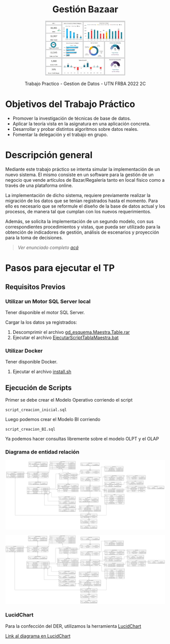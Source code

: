 <h1 align="center"> Gestión Bazaar </h1>
<p align="center">
<img src="tp/images/bazaar.png") width=50% height=50% >
</p>
<p align="center"> Trabajo Practico - Gestion de Datos - UTN FRBA 2022 2C  <p>

# Objetivos del Trabajo Práctico

- Promover la investigación de técnicas de base de datos.
- Aplicar la teoría vista en la asignatura en una aplicación concreta.
- Desarrollar y probar distintos algoritmos sobre datos reales.
- Fomentar la delegación y el trabajo en grupo.

# Descripción general

Mediante este trabajo práctico se intenta simular la implementación de un nuevo
sistema. El mismo consiste en un software para la gestión de un negocio que vende
artículos de Bazar/Regalería tanto en local físico como a través de una plataforma
online.

La implementación de dicho sistema, requiere previamente realizar la migración de
los datos que se tenían registrados hasta el momento. Para ello es necesario que se
reformule el diseño de la base de datos actual y los procesos, de manera tal que cumplan
con los nuevos requerimientos.

Además, se solicita la implementación de un segundo modelo, con sus
correspondientes procedimientos y vistas, que pueda ser utilizado para la obtención de
indicadores de gestión, análisis de escenarios y proyección para la toma de decisiones.

> _Ver enunciado completo [acá](tp/documentos/Enunciado.pdf)_

# Pasos para ejecutar el TP

## Requisitos Previos

### Utilizar un Motor SQL Server local

Tener disponible el motor SQL Server.

Cargar la los datos ya registrados:

1. Descomprimir el archivo [gd_esquema.Maestra.Table.rar](tp/database/gd_esquema.Maestra.Table.rar)
2. Ejecutar el archivo [EjecutarScriptTablaMaestra.bat](tp/database/EjecutarScriptTablaMaestra.bat)

### Utilizar Docker

Tener disponible Docker.

1. Ejecutar el archivo [install.sh](install.sh)

## Ejecución de Scripts

Primer se debe crear el Modelo Operativo corriendo el script

    script_creacion_inicial.sql

Luego podemos crear el Modelo BI corriendo

    script_creacion_BI.sql

Ya podemos hacer consultas libremente sobre el modelo OLPT y el OLAP

### Diagrama de entidad relación

[![Diagrama entidad relación](tp/der/der_2.jpeg)](https://github.com/sebastiangilberto/utn-gdd-2c2022-tp/raw/main/tp/der/der_2.svg)

![Diagrama entidad relación](tp/der/der_3.svg)

### LucidChart

Para la confección del DER, utilizamos la herramienta [LucidChart](https://www.lucidchart.com)

[Link al diagrama en LucidChart](https://lucid.app/lucidchart/4b07c250-a3f0-4099-98a6-95581a7dbb32/edit?invitationId=inv_05041888-b584-4db2-a2a2-e8211068b1a5&page=vlwS8_zE-Bex#)
